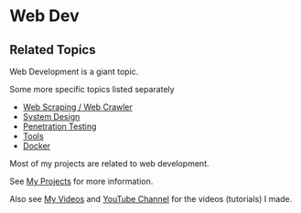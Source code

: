 # Web Dev

## Related Topics

Web Development is a giant topic.

Some more specific topics listed separately

- [Web Scraping / Web Crawler](../LearnWebScraping/)
- [System Design](../LearnSystemDesign/)
- [Penetration Testing](../LearnPenetrationTesting/)
- [Tools](../LearnWeb/)
- [Docker](../LearnDocker/)

Most of my projects are related to web development. 

See [My Projects](/projects) for more information. 

Also see [My Videos](/videos) and [YouTube Channel](https://www.youtube.com/channel/UC1gJeFbvRcQXDC_C8nKetdA) for the videos (tutorials) I made.